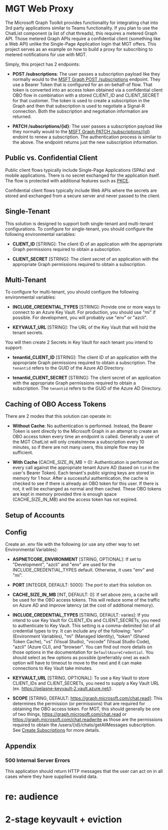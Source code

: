 # MGT Web Proxy

The Microsoft Graph Toolkit provides functionality for integrating chat into 3rd party applications similar to Teams functionality. If you plan to use the ChatList component (a list of chat threads), this requires a metered Graph API. Those metered Graph APIs require a confidential client (something like a Web API) unlike the Single-Page Application login that MGT offers. This project serves as an example on how to build a proxy for subscribing to metered notifications for use with MGT.

Simply, this project has 2 endpoints:

- __POST /subscriptions__: The user passes a subscription payload like they normally would to the [MSFT Graph POST /subscriptions](https://learn.microsoft.com/en-us/graph/api/subscription-post-subscriptions?view=graph-rest-1.0&tabs=http) endpoint. They use a Bearer Token that is configured for an on-behalf-of flow. That token is converted into an access token obtained via a confidential client OBO flow in combination with a stored CLIENT_ID and CLIENT_SECRET for that customer. The token is used to create a subscription in the Graph and then that subscription is used to negotiate a Signal-R connection. Both the subscription and negotiation information are returned.

- __PATCH /subscriptions/{id}__: The user passes a subscription payload like they normally would to the [MSFT Graph PATCH /subscriptions/{id}](https://learn.microsoft.com/en-us/graph/api/subscription-update?view=graph-rest-1.0&tabs=http) endoint to renew a subscription. The authentication process is similar to the above. The endpoint returns just the new subscription information.

## Public vs. Confidential Client

Public client flows typically include Single-Page Applications (SPAs) and mobile applications. There is no secret exchanged for the application itself. The flow is protected with additional features such as [PKCE](https://oauth.net/2/pkce/).

Confidential client flows typically include Web APIs where the secrets are stored and exchanged from a secure server and never passed to the client.

## Single-Tenant

This solution is designed to support both single-tenant and multi-tenant configurations. To configure for single-tenant, you should configure the following environmental variables:

- __CLIENT_ID__ [STRING]: The client ID of an application with the appropriate Graph permissions required to obtain a subscription.

- __CLIENT_SECRET__ [STRING]: The client secret of an application with the appropriate Graph permissions required to obtain a subscription.

## Multi-Tenant

To configure for multi-tenant, you should configure the following environmental variables:

- __INCLUDE_CREDENTIAL_TYPES__ [STRING]: Provide one or more ways to connect to an Azure Key Vault. For production, you should use "mi" if possible. For development, you will probably use "env" or "azcli".

- __KEYVAULT_URL__ [STRING]: The URL of the Key Vault that will hold the tenant secrets.

You will then create 2 Secrets in Key Vault for each tenant you intend to support:

- __tenantid_CLIENT_ID__ [STRING]: The client ID of an application with the appropriate Graph permissions required to obtain a subscription. The `tenantid` refers to the GUID of the Azure AD Directory.

- __tenantid_CLIENT_SECRET__ [STRING]: The client secret of an application with the appropriate Graph permissions required to obtain a subscription. The `tenantid` refers to the GUID of the Azure AD Directory.

## Caching of OBO Access Tokens

There are 2 modes that this solution can operate in:

- __Without Cache__: No authentication is performed. Instead, the Bearer Token is sent directly to the Microsoft Graph in an attempt to create an OBO access token every time an endpoint is called. Generally a user of the MGT ChatList will only create/renew a subscription every 10 minutes, so if there are not many users, this simple flow may be sufficient.

- __With Cache__ (CACHE_SIZE_IN_MB > 0): Authentication is performed on every call against the appropriate tenant Azure AD (based on `tid` in the user's Bearer Token). Each tenant's public signing keys are stored in memory for 1 hour. After a successful authentication, the cache is checked to see if there is already an OBO token for this user. If there is not, it will be exchanged as normal and then cached. These OBO tokens are kept in memory provided thre is enough space (CACHE_SIZE_IN_MB) and the access token has not expired.

## Setup of Accounts

## Config

Create an .env file with the following (or use any other way to set Environmental Variables):

- __ASPNETCORE_ENVIRONMENT__ [STRING, OPTIONAL]: If set to "Development", "azcli" and "env" are used for the INCLUDE_CREDENTIAL_TYPES default. Otherwise, it uses "env" and "mi".

- __PORT__ [INTEGER, DEFAULT: 5000]: The port to start this solution on.

- __CACHE_SIZE_IN_MB__ [INT, DEFAULT: 0]: If set above zero, a cache will be used for the OBO access tokens. This will reduce some of the traffic on Azure AD and improve latency (at the cost of additional memory).

- __INCLUDE_CREDENTIAL_TYPES__ [STRING, DEFAULT: varies]: If you intend to use Key Vault for CLIENT_IDs and CLIENT_SECRETs, you need to authenticate to Key Vault. This setting is a comma-delimited list of all credential types to try. It can include any of the following: "env" (Environment Variables), "mi" (Managed Identity), "token" (Shared Token Cache), "vs" (Visual Studio), "vscode" (Visual Studio Code), "azcli" (Azure CLI), and "browser". You can find out more details on those options in the documentation for `DefaultAzureCredential`. You should select as few options as possible (preferrably one) as each option will have to timeout to move to the next and it can make connections to Key Vault take minutes.

- __KEYVAULT_URL__ [STRING, OPTIONAL]: To use a Key Vault to store CLIENT_IDs and CLIENT_SECRETs, you need to supply a Key Vault URL (ex. <https://pelasne-keyvault-2.vault.azure.net/>).

- __SCOPE__ [STRING, DEFAULT: https://graph.microsoft.com/chat.read]: This determines the permission (or permissions) that are required for obtaining the OBO access token. For MGT, this should generally be one of two things, <https://graph.microsoft.com/chat.read> or <https://graph.microsoft.com/chat.readwrite> as those are the permissions required to obtain the /users/{id}/chats/getAllMessages subscription. See [Create Subscriptions](https://learn.microsoft.com/en-us/graph/api/subscription-post-subscriptions?view=graph-rest-1.0&tabs=http) for more details.

## Appendix

### 500 Internal Server Errors

This application should return HTTP messages that the user can act on in all cases where they have supplied invalid data.

# re: audience

# 2-stage keyvault  + eviction
